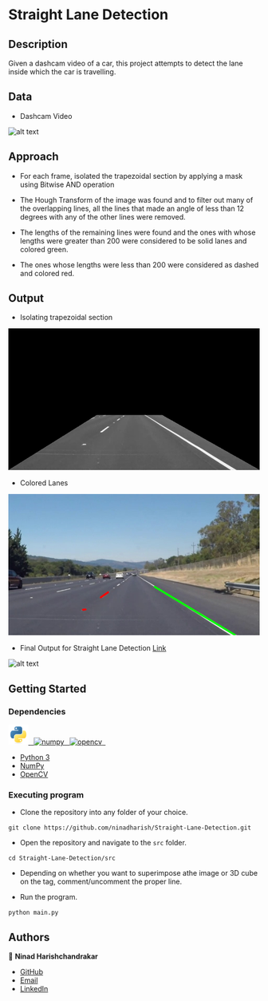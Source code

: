# Straight Lane Detection

## Description

Given a dashcam video of a car, this project attempts to detect the lane inside which the car is travelling.


## Data

* Dashcam Video

![alt text](/data/data.gif)


## Approach

* For each frame, isolated the trapezoidal section by applying a mask using Bitwise AND operation

* The Hough Transform of the image was found and to filter out many of the overlapping lines, all the lines that made an angle of less than 12 degrees with any of the other lines were removed.

* The lengths of the remaining lines were found and the ones with whose lengths were greater than 200 were considered to be solid lanes and colored green.

* The ones whose lengths were less than 200 were considered as dashed and colored red.


## Output

* Isolating trapezoidal section

![alt text](/output/out1.jpg)

* Colored Lanes

![alt text](/output/out2.jpg)

* Final Output for Straight Lane Detection [Link](https://drive.google.com/file/d/1v8kkR4LeNifDvQGzbkCY7HUPcyHfM6hn/view?usp=sharing)

![alt text](/output/out_vid.gif)


## Getting Started

### Dependencies

<p align="left"> 
<a href="https://www.python.org" target="_blank" rel="noreferrer"> <img src="https://raw.githubusercontent.com/devicons/devicon/master/icons/python/python-original.svg" alt="python" width="40" height="40"/>&ensp; </a>
<a href="https://numpy.org/" target="_blank" rel="noreferrer"> <img src="https://www.codebykelvin.com/learning/python/data-science/numpy-series/cover-numpy.png" alt="numpy" width="40" height="40"/>&ensp; </a>
<a href="https://opencv.org/" target="_blank" rel="noreferrer"> <img src="https://avatars.githubusercontent.com/u/5009934?v=4&s=400" alt="opencv" width="40" height="40"/>&ensp; </a>

* [Python 3](https://www.python.org/)
* [NumPy](https://numpy.org/)
* [OpenCV](https://opencv.org/)


### Executing program

* Clone the repository into any folder of your choice.
```
git clone https://github.com/ninadharish/Straight-Lane-Detection.git
```

* Open the repository and navigate to the `src` folder.
```
cd Straight-Lane-Detection/src
```
* Depending on whether you want to superimpose athe image or 3D cube on the tag, comment/uncomment the proper line.

* Run the program.
```
python main.py
```


## Authors

👤 **Ninad Harishchandrakar**

* [GitHub](https://github.com/ninadharish)
* [Email](mailto:ninad.harish@gmail.com)
* [LinkedIn](https://linkedin.com/in/ninadharish)
